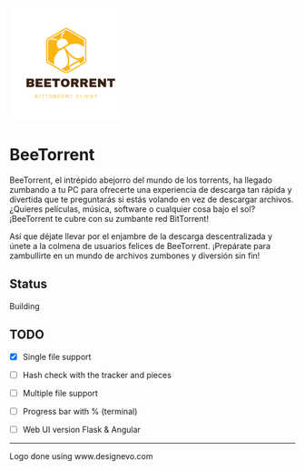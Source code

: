 <img src="assets/logo.png" alt="Logo" width="200" height="200">

# BeeTorrent

BeeTorrent, el intrépido abejorro del mundo de los torrents, ha llegado zumbando a tu PC para ofrecerte una experiencia de descarga tan rápida y divertida que te preguntarás si estás volando en vez de descargar archivos. ¿Quieres películas, música, software o cualquier cosa bajo el sol? ¡BeeTorrent te cubre con su zumbante red BitTorrent!

Así que déjate llevar por el enjambre de la descarga descentralizada y únete a la colmena de usuarios felices de BeeTorrent. ¡Prepárate para zambullirte en un mundo de archivos zumbones y diversión sin fin!

## Status
Building

## TODO
- [x] Single file support
- [ ] Hash check with the tracker and pieces
- [ ] Multiple file support
- [ ] Progress bar with % (terminal)
- [ ] Web UI version Flask & Angular 


<hr>
Logo done using www.designevo.com 